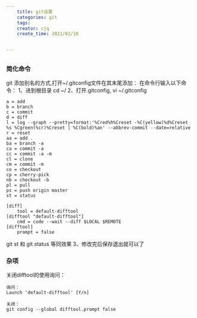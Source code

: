 ```yaml
---
    title: git设置
    categories: git
    tags:
    creator: cjq
    create_time: 2021/02/10


---
```


## 

### 简化命令

git 添加别名的方式,打开~/.gitconfig文件在其末尾添加：
在命令行输入以下命令：
1、进到根目录
cd ~/
2、打开.gitconfig,
vi ~/.gitconfig

```
a = add
b = branch
c = commit
d = diff
l = log --graph --pretty=format:'%Cred%h%Creset -%C(yellow)%d%Creset %s %Cgreen(%cr)%Creset | %C(bold)%an' --abbrev-commit --date=relative
r = reset
aa = add .
ba = branch -a
ca = commit -a
cc = commit -a -m
cl = clone
cm = commit -m
co = checkout
cp = cherry-pick
nb = checkout -b
pl = pull
ps = push origin master
st = status

[diff]
    tool = default-difftool
[difftool "default-difftool"]
    cmd = code --wait --diff $LOCAL $REMOTE
[difftool]
	prompt = false
```

git st 和 git status 等同效果
3、修改完后保存退出就可以了



### 杂项

关闭difftool的使用询问：

```
询问：
Launch 'default-difftool' [Y/n]

关闭：
git config --global difftool.prompt false
```

